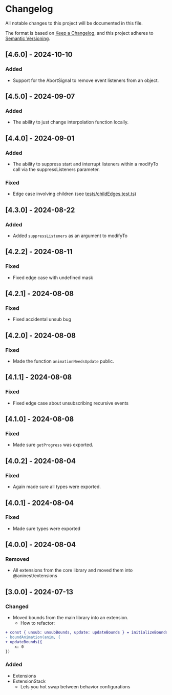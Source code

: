 # Changelog

All notable changes to this project will be documented in this file.

The format is based on [Keep a Changelog](https://keepachangelog.com/en/1.1.0/),
and this project adheres to [Semantic Versioning](https://semver.org/spec/v2.0.0.html).

## [4.6.0] - 2024-10-10

### Added

- Support for the AbortSignal to remove event listeners from an object.

## [4.5.0] - 2024-09-07

### Added

- The ability to just change interpolation function locally.

## [4.4.0] - 2024-09-01

### Added

- The ability to suppress start and interrupt listeners within a modifyTo call via the suppressListeners parameter.

### Fixed

- Edge case involving children (see [tests/childEdges.test.ts](tests/childEdges.test.ts))

## [4.3.0] - 2024-08-22

### Added

- Added `suppressListeners` as an argument to modifyTo

## [4.2.2] - 2024-08-11

### Fixed

- Fixed edge case with undefined mask

## [4.2.1] - 2024-08-08

### Fixed

- Fixed accidental unsub bug

## [4.2.0] - 2024-08-08

### Fixed

- Made the function `animationNeedsUpdate` public.

## [4.1.1] - 2024-08-08

### Fixed

- Fixed edge case about unsubscribing recursive events

## [4.1.0] - 2024-08-08

### Fixed

- Made sure `getProgress` was exported.

## [4.0.2] - 2024-08-04

### Fixed

- Again made sure all types were exported.

## [4.0.1] - 2024-08-04

### Fixed

- Made sure types were exported

## [4.0.0] - 2024-08-04

### Removed

- All extensions from the core library and moved them into @aninest/extensions

## [3.0.0] - 2024-07-13

### Changed

- Moved bounds from the main library into an extension.
  - How to refactor:

```diff
+ const { unsub: unsubBounds, update: updateBounds } = initializeBounds(anim, {})
- boundAnimation(anim, {
+ updateBounds({
    x: 0
})
```

### Added

- Extensions
- ExtensionStack
  - Lets you hot swap between behavior configurations
